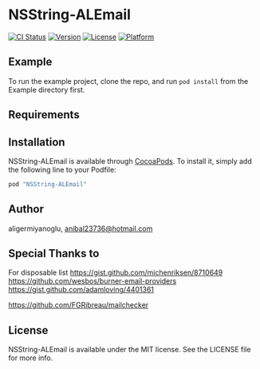 # NSString-ALEmail

[![CI Status](http://img.shields.io/travis/aligermiyanoglu/NSString-ALEmail.svg?style=flat)](https://travis-ci.org/aligermiyanoglu/NSString-ALEmail)
[![Version](https://img.shields.io/cocoapods/v/NSString-ALEmail.svg?style=flat)](http://cocoapods.org/pods/NSString-ALEmail)
[![License](https://img.shields.io/cocoapods/l/NSString-ALEmail.svg?style=flat)](http://cocoapods.org/pods/NSString-ALEmail)
[![Platform](https://img.shields.io/cocoapods/p/NSString-ALEmail.svg?style=flat)](http://cocoapods.org/pods/NSString-ALEmail)

## Example

To run the example project, clone the repo, and run `pod install` from the Example directory first.

## Requirements

## Installation

NSString-ALEmail is available through [CocoaPods](http://cocoapods.org). To install
it, simply add the following line to your Podfile:

```ruby
pod "NSString-ALEmail"
```

## Author

aligermiyanoglu, anibal23736@hotmail.com


## Special Thanks to

For disposable list 
https://gist.github.com/michenriksen/8710649
https://github.com/wesbos/burner-email-providers
https://gist.github.com/adamloving/4401361

https://github.com/FGRibreau/mailchecker

## License

NSString-ALEmail is available under the MIT license. See the LICENSE file for more info.
